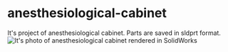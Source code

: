 # anesthesiological-cabinet
 It's project of anesthesiological cabinet. Parts are saved in sldprt format. 
![It's photo of anesthesiological cabinet rendered in SolidWorks](/prototyp%I.JPG)

